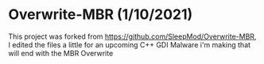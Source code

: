 # Overwrite-MBR (1/10/2021)

This project was forked from https://github.com/SleepMod/Overwrite-MBR,
I edited the files a little for an upcoming C++ GDI Malware i'm making that will end with the MBR Overwrite
